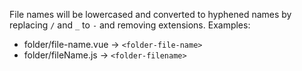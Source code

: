 File names will be lowercased and converted to hyphened names by replacing `/` and `_` to `-` and removing extensions. Examples:
* folder/file-name.vue -> `<folder-file-name>`
* folder/fileName.js -> `<folder-filename>`